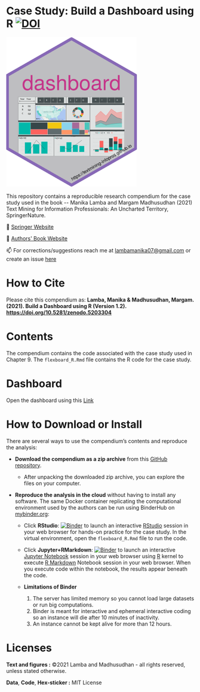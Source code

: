 # Case Study: Build a Dashboard using R [![DOI](https://zenodo.org/badge/DOI/10.5281/zenodo.5111093.svg)](https://doi.org/10.5281/zenodo.5111093)

<img src="https://github.com/textmining-infopros/dashboard/blob/main/hex-dashboard.png" width="350" height="400">

This repository contains a reproducible research compendium for the case study used in the book -- Manika Lamba and Margam Madhusudhan (2021) Text Mining for Information Professionals: An Uncharted Territory, SpringerNature.

🔭 [Springer Website](https://www.springer.com/in/book/9783030850845)

🔭 [Authors' Book Website](https://textmining-infopros.github.io/)

📫 For corrections/suggestions reach me at lambamanika07@gmail.com or create an issue [here](https://github.com/textmining-infopros/dashboard/issues)

# How to Cite
Please cite this compendium as: **Lamba, Manika & Madhusudhan, Margam. (2021). Build a Dashboard using R (Version 1.2). https://doi.org/10.5281/zenodo.5203304**

# Contents
The compendium contains the code associated with the case study used in Chapter 9. The `flexboard_R.Rmd` file contains the R code for the case study.

# Dashboard 

Open the dashboard using this [Link](https://textmining-infopros.github.io/dashboard/)

# How to Download or Install
There are several ways to use the compendium’s contents and reproduce
the analysis:

  - **Download the compendium as a zip archive** from this [GitHub
    repository](https://github.com/textmining-infopros/dashboard/archive/main.zip).
    
      - After unpacking the downloaded zip archive, you can explore the
        files on your computer.

  - **Reproduce the analysis in the cloud** without having to install
    any software. The same Docker container replicating the
    computational environment used by the authors can be run using
    BinderHub on [mybinder.org](https://mybinder.org/):
    
      - Click
        **RStudio**: [![Binder](http://mybinder.org/badge_logo.svg)](https://mybinder.org/v2/gh/textmining-infopros/dashboard/main?urlpath=rstudio) to launch an interactive [RStudio](https://rstudio.com/) session in your web browser for hands-on practice for the case study. In the virtual environment, open the `flexboard_R.Rmd` file to run the code.
        
       - Click
        **Jupyter+RMarkdown**: [![Binder](http://mybinder.org/badge_logo.svg)](https://mybinder.org/v2/gh/textmining-infopros/dashboard/main?filepath=flexdashboard_R.Rmd) to launch an interactive [Jupyter Notebook](https://jupyter.org/) session in your web browser using [R](https://cloud.r-project.org/index.html) kernel to execute [R Markdown](http://rmarkdown.rstudio.com) Notebook session in your web browser. When you execute code within the notebook, the results appear beneath the code.
        

       - **Limitations of Binder**
          1. The server has limited memory so you cannot load large datasets or run big computations.
          2. Binder is meant for interactive and ephemeral interactive coding so an instance will die after 10 minutes of inactivity.
          3. An instance cannot be kept alive for more than 12 hours.

# Licenses

**Text and figures :** ©2021 Lamba and Madhusudhan - all rights reserved, unless stated otherwise.

**Data**, **Code**, **Hex-sticker :** MIT License
